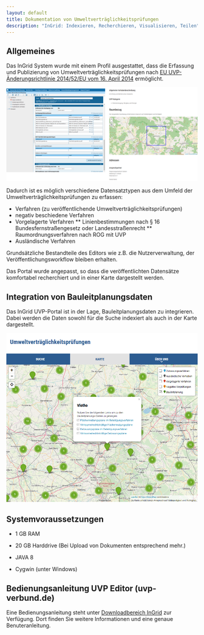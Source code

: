 ```yaml
---
layout: default
title: Dokumentation von Umweltverträglichkeitsprüfungen
description: "InGrid: Indexieren, Recherchieren, Visualisieren, Teilen"
---
```



## Allgemeines

Das InGrid System wurde mit einem Profil ausgestattet, dass die Erfassung und Publizierung von Umweltverträglichkeitsprüfungen nach [EU UVP-Änderungsrichtlinie 2014/52/EU vom 16. April 2014](http://eur-lex.europa.eu/legal-content/DE/TXT/PDF/?uri=OJ:JOL_2014_124_R_0001&from=DE) ermöglicht.

![UVP Profil InGrid Editor / Darstellung Portal](../images/uvp_profil.png "UVP Profil InGrid Editor / Darstellung Portal")

Dadurch ist es möglich verschiedene Datensatztypen aus dem Umfeld der Umweltverträglichkeitsprüfungen zu erfassen:

* Verfahren (zu veröffentlichende Umweltverträglichkeitsprüfungen)
* negativ beschiedene Verfahren
* Vorgelagerte Verfahren
** Linienbestimmungen nach § 16 Bundesfernstraßengesetz oder Landesstraßenrecht
** Raumordnungsverfahren nach ROG mit UVP
* Ausländische Verfahren

Grundsätzliche Bestandteile des Editors wie z.B. die Nutzerverwaltung, der Veröffentlichungsworkflow bleiben erhalten.

Das Portal wurde angepasst, so dass die veröffentlichten Datensätze komfortabel recherchiert und in einer Karte dargestellt werden.

## Integration von Bauleitplanungsdaten

Das InGrid UVP-Portal ist in der Lage, Bauleitplanungsdaten zu integrieren. Dabei werden die Daten sowohl für die Suche indexiert als auch in der Karte dargestellt.

![Darstellung von BLP Daten in der Kartenansicht](../images/blp_daten.png "Darstellung von BLP Daten in der Kartenansicht")

## Systemvoraussetzungen

* 1 GB RAM
* 20 GB Harddrive (Bei Upload von Dokumenten entsprechend mehr.)

* JAVA 8
* Cygwin (unter Windows)


## Bedienungsanleitung UVP Editor (uvp-verbund.de)

Eine Bedienungsanleitung steht unter [Downloadbereich InGrid](https://www.ingrid-oss.eu/latest/downloads.html) zur Verfügung. Dort finden Sie weitere Informationen und eine genaue Benuteranleitung.

